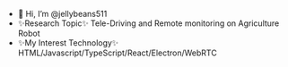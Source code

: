 - 👋 Hi, I’m @jellybeans511
- ✨Research Topic✨ Tele-Driving and Remote monitoring on Agriculture Robot 
- ✨My Interest Technology✨ HTML/Javascript/TypeScript/React/Electron/WebRTC
<!---
jellybeans511/jellybeans511 is a ✨ special ✨ repository because its `README.md` (this file) appears on your GitHub profile.
You can click the Preview link to take a look at your changes.
--->

